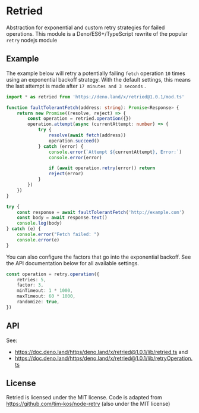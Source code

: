 # Retried

Abstraction for exponential and custom retry strategies for failed operations.
This module is a Deno/ES6+/TypeScript rewrite of the popular `retry` nodejs module

## Example

The example below will retry a potentially failing `fetch` operation
`10` times using an exponential backoff strategy. With the default settings, this
means the last attempt is made after `17 minutes and 3 seconds` .

```ts
import * as retried from 'https://deno.land/x/retried@1.0.1/mod.ts'

function faultTolerantFetch(address: string): Promise<Response> {
    return new Promise((resolve, reject) => {
        const operation = retried.operation({})
        operation.attempt(async (currentAttempt: number) => {
            try {
                resolve(await fetch(address))
                operation.succeed()
            } catch (error) {
                console.error(`Attempt ${currentAttempt}, Error:`)
                console.error(error)

                if (await operation.retry(error)) return
                reject(error)
            }
        })
    })
}

try {
    const response = await faultTolerantFetch('http://example.com')
    const body = await response.text()
    console.log(body)
} catch (e) {
    console.error("Fetch failed: ")
    console.error(e)
}
```

You can also configure the factors that go into the exponential
backoff. See the API documentation below for all available settings.

```ts
const operation = retry.operation({
    retries: 5,
    factor: 3,
    minTimeout: 1 * 1000,
    maxTimeout: 60 * 1000,
    randomize: true,
})
```

## API

See:
- https://doc.deno.land/https/deno.land/x/retried@1.0.1/lib/retried.ts and
- https://doc.deno.land/https/deno.land/x/retried@1.0.1/lib/retryOperation.ts

## License

Retried is licensed under the MIT license.
Code is adapted from https://github.com/tim-kos/node-retry (also under the MIT license)
